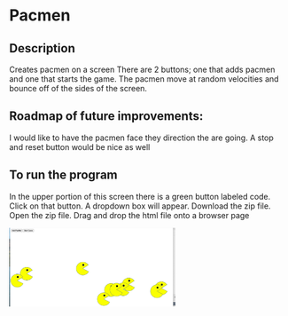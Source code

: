 # Pacmen
## Description
Creates pacmen on a screen 
There are 2 buttons; one that adds pacmen and one that starts the game.
The pacmen move at random velocities and bounce off of the sides of the screen. 

## Roadmap of future improvements:
I would like to have the pacmen face they direction the are going.
A stop and reset button would be nice as well

## To run the program
In the upper portion of this screen there is a green button labeled code.
Click on that button.
A dropdown box will appear.
Download the zip file.
Open the zip file.
Drag and drop the html file onto a browser page

<img src="Pacmen.png" alt="Pacmen picture" width="300">

 

